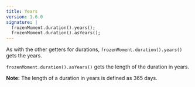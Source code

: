 ```yaml
---
title: Years
version: 1.6.0
signature: |
  frozenMoment.duration().years();
  frozenMoment.duration().asYears();
---
```



As with the other getters for durations, `frozenMoment.duration().years()` gets the years.

`frozenMoment.duration().asYears()` gets the length of the duration in years.

**Note:** The length of a duration in years is defined as 365 days.
